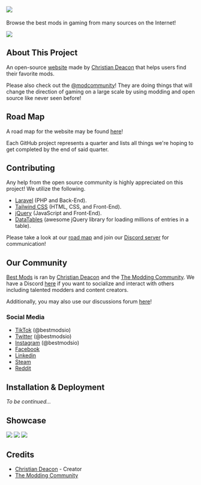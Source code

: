 # <a href="https://bestmods.io/" target="_blank"><img src="https://github.com/bestmods/bestmods/blob/main/gitimages/bestmods.png" data-canonical-src="https://github.com/bestmods/bestmods/blob/main/gitimages/bestmods.png" /></a>
Browse the best mods in gaming from many sources on the Internet!

<a href="https://bestmods.io/" target="_blank"><img src="https://github.com/bestmods/bestmods/blob/main/gitimages/preview.jpeg" data-canonical-src="https://github.com/bestmods/bestmods/blob/main/gitimages/preview.jpeg" /></a>

## About This Project
An open-source [website](https://bestmods.io) made by [Christian Deacon](https://github.com/gamemann) that helps users find their favorite mods.

Please also check out the [@modcommunity](https://github.com/modcommunity)! They are doing things that will change the direction of gaming on a large scale by using modding and open source like never seen before!

## Road Map
A road map for the website may be found [here](https://github.com/bestmods/roadmap/issues)!

Each GitHub project represents a quarter and lists all things we're hoping to get completed by the end of said quarter.

## Contributing
Any help from the open source community is highly appreciated on this project! We utilize the following.

* [Laravel](https://laravel.com/) (PHP and Back-End).
* [Tailwind CSS](https://tailwindcss.com/) (HTML, CSS, and Front-End).
* [jQuery](https://jquery.com/) (JavaScript and Front-End).
* [DataTables](https://datatables.net/) (awesome jQuery library for loading millions of entries in a table).

Please take a look at our [road map](https://github.com/bestmods/roadmap/issues) and join our [Discord server](https://discord.moddingcommunity.com/) for communication!

## Our Community
[Best Mods](https://bestmods.io) is ran by [Christian Deacon](https://github.com/gamemann) and the [The Modding Community](https://moddingcommunity.com/). We have a Discord [here](https://discord.moddingcommunity.com/) if you want to socialize and interact with others including talented modders and content creators.

Additionally, you may also use our discussions forum [here](https://github.com/orgs/BestMods/discussions)!

### Social Media
* [TikTok](https://tiktok.com/@bestmodsio) (@bestmodsio)
* [Twitter](https://twitter.com/bestmodsio) (@bestmodsio)
* [Instagram](https://instagram.com/bestmodsio) (@bestmodsio)
* [Facebook](https://facebook.com/bestmodsio)
* [Linkedin](https://linkedin.com/company/bestmods)
* [Steam](https://steamcommunity.com/groups/best-mods)
* [Reddit](https://reddit.com/r/bestmods)

## Installation & Deployment
*To be continued...*

## Showcase
<a href="https://bestmods.io/view/mc-jurassicraft" target="_blank"><img src="https://github.com/bestmods/bestmods/blob/main/gitimages/preview2.jpeg" data-canonical-src="https://github.com/BestMods/bestmods/blob/main/gitimages/preview2.jpeg" /></a>
<a href="https://bestmods.io/view/mc-jurassicraft/install" target="_blank"><img src="https://github.com/bestmods/bestmods/blob/main/gitimages/preview3.jpeg" data-canonical-src="https://github.com/bestmods/bestmods/blob/main/gitimages/preview3.jpeg" /></a>
<a href="https://bestmods.io/view/mc-jurassicraft/downloads" target="_blank"><img src="https://github.com/bestmods/bestmods/blob/main/gitimages/preview4.jpeg" data-canonical-src="https://github.com/bestmods/bestmods/blob/main/gitimages/preview4.jpeg" /></a>

## Credits
* [Christian Deacon](https://github.com/gamemann) - Creator
* [The Modding Community](https://github.com/modcommunity)